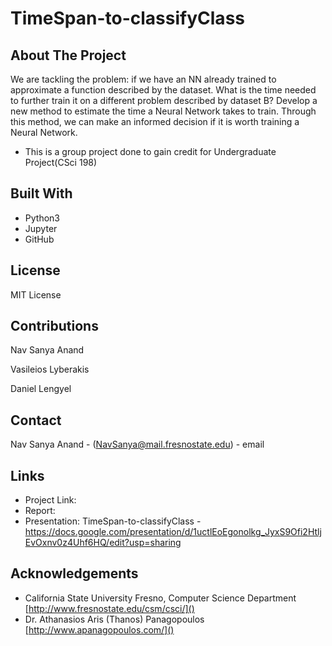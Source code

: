 # TimeSpan-to-classifyClass
## About The Project
We are tackling the problem: if we have an NN already trained to approximate a function described by the dataset. What is the time needed to further train it on a different problem described by dataset B?
Develop a new method to estimate the time a Neural Network takes to train. Through this method, we can make an informed decision if it is worth training a Neural Network.

* This is a group project done to gain credit for Undergraduate Project(CSci 198)

## Built With

* Python3[]()
* Jupyter[]()
* GitHub[]()

<!-- LICENSE -->
## License
MIT License

<!-- Contributions -->
## Contributions

Nav Sanya Anand

Vasileios Lyberakis

Daniel Lengyel

<!-- CONTACT -->
## Contact

<!-- #Your Name - [@twitter_handle](https://twitter.com/twitter_handle) - email -->
Nav Sanya Anand - (NavSanya@mail.fresnostate.edu) - email


## Links

* Project Link: 
* Report: 
* Presentation: TimeSpan-to-classifyClass - https://docs.google.com/presentation/d/1uctlEoEgonolkg_JyxS9Ofi2HtljEvOxnv0z4Uhf6HQ/edit?usp=sharing 
<!-- ACKNOWLEDGEMENTS -->
## Acknowledgements

* California State University Fresno, Computer Science Department [http://www.fresnostate.edu/csm/csci/]()
* Dr. Athanasios Aris (Thanos) Panagopoulos [http://www.apanagopoulos.com/]()
